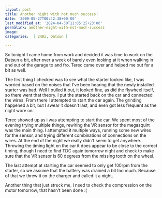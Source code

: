 ```yaml
---
layout: post
title: Another night with not much success!
date: '2009-05-27T00:42:38+00:00'
last_modified_at: '2024-04-30T11:05:25+23:00'
permalink: another-night-with-not-much-success
image: 
categories:  [ 240z, Datsun ]

---
```

So tonight I came home from work and decided it was time to work on the Datsun a bit, after over a week of barely even looking at it when walking in and out of the garage to and fro. Terec came over and helped me out for a bit as well.

The first thing I checked was to see what the starter looked like, I was worried based on the noises that I've been hearing that the newly installed starter was bad. Well I pulled it out, it looked fine, as did the flywheel itself, so there went that theory. I put the started back on the car and connected the wires. From there I attempted to start the car again. The grinding happened a bit, but I swear it doesn't last, and even got less frequent as the night wore on.

Terec showed up as i was attempting to start the car. We spent most of the evening trying multiple things, rewiring the VR sensor for the megasquirt was the main thing. I attempted it multiple ways, running some new wires for the sensor, and trying different combinations of connections on the wires. At the end of the night we really didn't seem to get anywhere. Throwing the timing light on the car it does appear to be close to the correct timing, though I need to find TDC again tomorrow night and check to make sure that the VR sensor is 60 degrees from the missing tooth on the wheel.

The last attempt at starting the car seemed to only get 100rpm from the starter, so we assume that the battery was drained a bit too much. Because of that we threw it on the charger and called it a night.

Another thing that just struck me, I need to check the compression on the motor tomorrow, that hasn't been done :(

